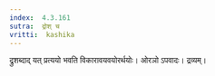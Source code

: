 ```yaml
---
index:  4.3.161
sutra:  द्रोश् च
vritti:  kashika 
---
```


द्रुशब्दाद् यत् प्रत्ययो भवति विकारावयवयोरर्थयोः। ओरञो ऽपवादः। द्रव्यम्।

